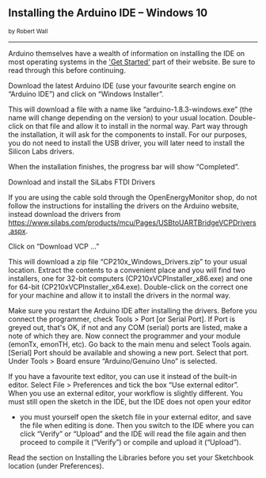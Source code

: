 ## Installing the Arduino IDE – Windows 10
<small>by Robert Wall</small>
***

<div class="note">

<p>Arduino themselves have a wealth of information on installing the IDE on most operating systems
in the <a href="https://www.arduino.cc/en/Guide/HomePage">'Get Started'</a> part of their website. Be sure to read
through this before continuing.</p>

</div>

Download the latest Arduino IDE (use your favourite search engine on “Arduino IDE”) and click on
“Windows Installer”.

This will download a file with a name like “arduino-1.8.3-windows.exe” (the name will change
depending on the version) to your usual location. Double-click on that file and allow it to install in
the normal way. Part way through the installation, it will ask for the components to install. For our
purposes, you do not need to install the USB driver, you will later need to install the Silicon Labs
drivers.

When the installation finishes, the progress bar will show “Completed”.

Download and install the SiLabs FTDI Drivers

If you are using the cable sold through the OpenEnergyMonitor shop, do not follow the instructions
for installing the drivers on the Arduino website, instead download the drivers from
https://www.silabs.com/products/mcu/Pages/USBtoUARTBridgeVCPDrivers.aspx.

Click on “Download VCP ...”

This will download a zip file “CP210x_Windows_Drivers.zip” to your usual location. Extract the
contents to a convenient place and you will find two installers, one for 32-bit computers
(CP210xVCPInstaller_x86.exe) and one for 64-bit (CP210xVCPInstaller_x64.exe). Double-click
on the correct one for your machine and allow it to install the drivers in the normal way.

Make sure you restart the Arduino IDE after installing the drivers. Before you connect the
programmer, check Tools > Port [or Serial Port]. If Port is greyed out, that's OK, if not and any
COM (serial) ports are listed, make a note of which they are. Now connect the programmer and
your module (emonTx, emonTH, etc). Go back to the main menu and select Tools again. [Serial]
Port should be available and showing a new port. Select that port. Under Tools > Board ensure
“Arduino/Genuino Uno” is selected.

If you have a favourite text editor, you can use it instead of the built-in editor. Select File >
Preferences and tick the box “Use external editor”. When you use an external editor, your workflow
is slightly different. You must still open the sketch in the IDE, but the IDE does not open your editor
- you must yourself open the sketch file in your external editor, and save the file when editing is
done. Then you switch to the IDE where you can click “Verify” or “Upload” and the IDE will read
the file again and then proceed to compile it (“Verify”) or compile and upload it (“Upload”).

Read the section on Installing the Libraries before you set your Sketchbook location (under
Preferences).